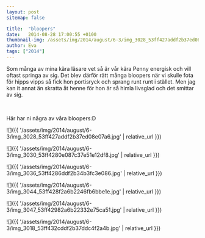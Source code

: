 ```yaml
---
layout: post
sitemap: false

title:  "bloopers"
date:   2014-08-28 17:00:55 +0100
thumbnail-img: /assets/img/2014/august/6-3/img_3028_53ff427addf2b37ed08e07a6.jpg
author: Eva
tags: ["2014"]
---
```


Som många av mina kära läsare vet så är vår kära Penny energisk och vill oftast springa av sig. Det blev därför rätt många bloopers när vi skulle fota för hipps vipps så fick hon portisryck och sprang runt runt i stället. Men jag kan it annat än skratta åt henne för hon är så himla livsglad och det smittar av sig. 




 




Här har ni några av våra bloopers:D

![]({{ '/assets/img/2014/august/6-3/img_3028_53ff427addf2b37ed08e07a6.jpg'  | relative_url }})

![]({{ '/assets/img/2014/august/6-3/img_3030_53ff4280e087c37e51e12df8.jpg'  | relative_url }})

![]({{ '/assets/img/2014/august/6-3/img_3036_53ff4286ddf2b34b3fc3e086.jpg'  | relative_url }})

![]({{ '/assets/img/2014/august/6-3/img_3044_53ff428f2a6b2246fb6bbe1e.jpg'  | relative_url }})

![]({{ '/assets/img/2014/august/6-3/img_3047_53ff42982a6b22332e75ca51.jpg'  | relative_url }})

![]({{ '/assets/img/2014/august/6-3/img_3018_53ff432cddf2b37ddc4f2a4b.jpg'  | relative_url }})

